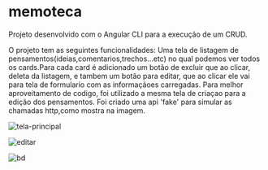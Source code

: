 # memoteca
Projeto desenvolvido com o Angular CLI para a execução de um CRUD.

O projeto tem as seguintes funcionalidades: Uma tela de listagem de pensamentos(ideias,comentarios,trechos...etc) no qual podemos ver todos os cards.Para cada card é adicionado um botão de excluir que ao clicar, deleta da listagem, e tambem um botão para editar, que ao clicar ele vai para tela de formulario com as informaçãoes carregadas.
Para melhor aproveitamento de codigo, foi utilizado a mesma tela de criaçao para a edição dos pensamentos.
Foi criado uma api 'fake' para simular as chamadas http,como mostra na imagem.

![tela-principal](https://github.com/Maira22Rosa/memoteca/assets/89019579/4b8f17bc-7913-47f8-9a8e-bd4bd27c8acc)

![editar](https://github.com/Maira22Rosa/memoteca/assets/89019579/21190f37-46ba-4a08-8cf1-93a98da2c3c3)

![bd](https://github.com/Maira22Rosa/memoteca/assets/89019579/e961df08-54cf-4da7-bd6a-daa30450143e)
